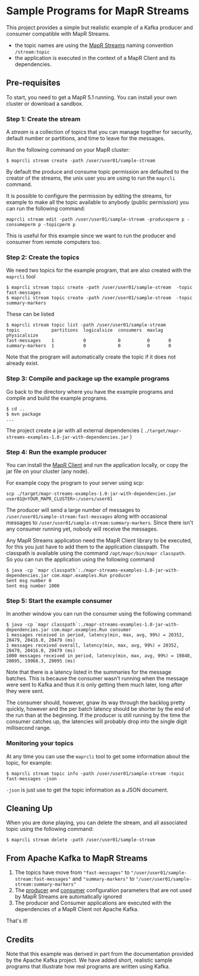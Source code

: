 # Sample Programs for MapR Streams

This project provides a simple but realistic example of a Kafka
producer and consumer compatible with MapR Streams. 


* the topic names are using the [MapR Streams](http://maprdocs.mapr.com/51/index.html#MapR_Streams/concepts.html) naming convention `/stream:topic`
* the application is executed in the context of a MapR Client and its dependencies.


## Pre-requisites
To start, you need to get a MapR 5.1 running. You can install your own cluster or download a sandbox.

### Step 1: Create the stream

A *stream* is a collection of topics that you can manage together for security, default number or partitions, and time to leave for the messages.

Run the following command on your MapR cluster:

```
$ maprcli stream create -path /user/user01/sample-stream
```

By default the produce and consume topic permission are defaulted to the creator of the streams, the unix user you are using to run the `maprcli` command.

It is possible to configure the permission by editing the streams, for example to make all the topic available to anybody (public permission) you can run the following command:

```
maprcli stream edit -path /user/user01/sample-stream -produceperm p -consumeperm p -topicperm p
```

This is useful for this example since we want to run the producer and consumer from remote computers too.

### Step 2: Create the topics

We need two topics for the example program, that are also created with the `maprcli` tool
```
$ maprcli stream topic create -path /user/user01/sample-stream  -topic fast-messages
$ maprcli stream topic create -path /user/user01/sample-stream  -topic summary-markers
```

These can be listed
```
$ maprcli stream topic list -path /user/user01/sample-stream
topic            partitions  logicalsize  consumers  maxlag  physicalsize
fast-messages    1           0            0          0       0
summary-markers  1           0            0          0       0
```

Note that the program will automatically create the topic if it does not already exist.


### Step 3: Compile and package up the example programs

Go back to the directory where you have the example programs and
compile and build the example programs.

```
$ cd ..
$ mvn package
...
```

The project create a jar with all external dependencies ( `./target/mapr-streams-examples-1.0-jar-with-dependencies.jar` )

### Step 4: Run the example producer

You can install the [MapR Client](http://maprdocs.mapr.com/51/index.html#AdvancedInstallation/SettingUptheClient-client_26982445-d3e146.html) and run the application locally,
or copy the jar file on your cluster (any node).

For example copy the program to your server using scp:

```
scp ./target/mapr-streams-examples-1.0-jar-with-dependencies.jar user01@<YOUR_MAPR_CLUSTER>:/users/user01
```

The producer will send a large number of messages to `/user/user01/sample-stream:fast-messages`
along with occasional messages to `/user/user01/sample-stream:summary-markers`. Since there isn't
any consumer running yet, nobody will receive the messages. 

Any MapR Streams application need the MapR Client library to be executed, for this you just have to add them to the application classpath. 
The classpath is available using the command `/opt/mapr/bin/mapr classpath`. So you can run the application using the following command


```
$ java -cp `mapr classpath`:./mapr-streams-examples-1.0-jar-with-dependencies.jar com.mapr.examples.Run producer
Sent msg number 0
Sent msg number 1000

```


### Step 5: Start the example consumer

In another window you can run the consumer using the following command:

```
$ java -cp `mapr classpath`:./mapr-streams-examples-1.0-jar-with-dependencies.jar com.mapr.examples.Run consumer
1 messages received in period, latency(min, max, avg, 99%) = 20352, 20479, 20416.0, 20479 (ms)
1 messages received overall, latency(min, max, avg, 99%) = 20352, 20479, 20416.0, 20479 (ms)
1000 messages received in period, latency(min, max, avg, 99%) = 19840, 20095, 19968.3, 20095 (ms)

```

Note that there is a latency listed in the summaries for the message batches. 
This is because the consumer wasn't running when the message were sent to Kafka and thus 
it is only getting them much later, long after they were sent.

The consumer should, however, gnaw its way through the backlog pretty quickly, 
however and the per batch latency should be shorter by the end of the run than at the beginning. 
If the producer is still running by the time the consumer catches up, the latencies will probably 
drop into the single digit millisecond range.

### Monitoring your topics 

At any time you can use the `maprcli` tool to get some information about the topic, for example:

```
$ maprcli stream topic info -path /user/user01/sample-stream -topic fast-messages -json
```
`-json` is just use to get the topic information as a JSON document.


## Cleaning Up

When you are done playing, you can delete the stream, and all associated topic using the following command:
```
$ maprcli stream delete -path /user/user01/sample-stream
```



## From Apache Kafka to MapR Streams

1. The topics have move from `"fast-messages"` to `"/user/user01/sample-stream:fast-messages"` and `"summary-markers"` to `"/user/user01/sample-stream:summary-markers"`
2. The [producer](http://maprdocs.mapr.com/51/index.html#MapR_Streams/configuration_parameters_for_producers.html) and [consumer](http://maprdocs.mapr.com/51/index.html#MapR_Streams/configuration_parameters_for_consumers.html) configuration parameters that are not used by MapR Streams are automatically ignored
3. The producer and Consumer applications are executed with the dependencies of a MapR Client not Apache Kafka.

That's it!


## Credits
Note that this example was derived in part from the documentation provided by the Apache Kafka project. We have 
added short, realistic sample programs that illustrate how real programs are written using Kafka.  
